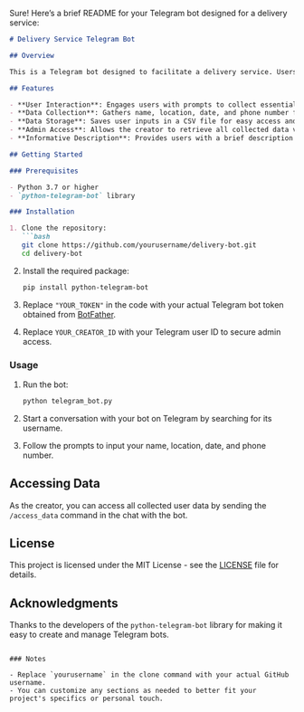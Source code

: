 Sure! Here’s a brief README for your Telegram bot designed for a delivery service:

```markdown
# Delivery Service Telegram Bot

## Overview

This is a Telegram bot designed to facilitate a delivery service. Users can easily provide their personal information, including their name, location, date, and phone number, to streamline the delivery process. The bot collects and stores this information for future reference, making it easier for service operators to manage deliveries effectively.

## Features

- **User Interaction**: Engages users with prompts to collect essential information.
- **Data Collection**: Gathers name, location, date, and phone number from users.
- **Data Storage**: Saves user inputs in a CSV file for easy access and management.
- **Admin Access**: Allows the creator to retrieve all collected data via a secure command.
- **Informative Description**: Provides users with a brief description of the bot's purpose upon initiation.

## Getting Started

### Prerequisites

- Python 3.7 or higher
- `python-telegram-bot` library

### Installation

1. Clone the repository:
   ```bash
   git clone https://github.com/yourusername/delivery-bot.git
   cd delivery-bot
   ```

2. Install the required package:
   ```bash
   pip install python-telegram-bot
   ```

3. Replace `"YOUR_TOKEN"` in the code with your actual Telegram bot token obtained from [BotFather](https://core.telegram.org/bots#botfather).

4. Replace `YOUR_CREATOR_ID` with your Telegram user ID to secure admin access.

### Usage

1. Run the bot:
   ```bash
   python telegram_bot.py
   ```

2. Start a conversation with your bot on Telegram by searching for its username.
3. Follow the prompts to input your name, location, date, and phone number.

## Accessing Data

As the creator, you can access all collected user data by sending the `/access_data` command in the chat with the bot.

## License

This project is licensed under the MIT License - see the [LICENSE](LICENSE) file for details.

## Acknowledgments

Thanks to the developers of the `python-telegram-bot` library for making it easy to create and manage Telegram bots.
```

### Notes

- Replace `yourusername` in the clone command with your actual GitHub username.
- You can customize any sections as needed to better fit your project's specifics or personal touch.